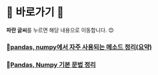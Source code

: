 # :cherry_blossom: 바로가기 :cherry_blossom:
**파란 글씨**를 누르면 해당 내용으로 이동합니다. 😊

### :pushpin:[pandas, numpy에서 자주 사용되는 메소드 정리(요약)](./methods.md)

### :pushpin:[Pandas, Numpy 기본 문법 정리](./01_Pandas_basic.ipynb)
